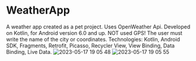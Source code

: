 # WeatherApp
A weather app created as a pet project.
Uses OpenWeather Api.
Developed on Kotlin, for Android version 6.0 and up.
NOT used GPS!
The user must write the name of the city or coordinates.
Technologies: Kotlin, Android SDK, Fragments, Retrofit, Picasso, Recycler View, View Binding, Data Binding, Live Data.
![2023-05-17 19 05 48](https://github.com/levice1/WeatherApp/assets/124053072/52daae87-1c4d-4dca-976f-f513dc1ac096)
![2023-05-17 19 05 55](https://github.com/levice1/WeatherApp/assets/124053072/71ce3393-f54e-4d48-b093-c0883bc3c02c)
